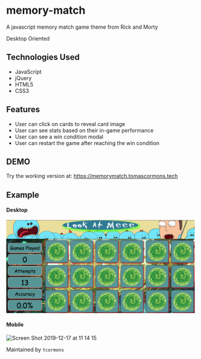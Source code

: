 # memory-match
A javascript memory match game theme from Rick and Morty

Desktop Oriented

## Technologies Used

- JavaScript
- jQuery
- HTML5
- CSS3

## Features
- User can click on cards to reveal card image
- User can see stats based on their in-game performance
- User can see a win condition modal
- User can restart the game after reaching the win condition

## DEMO
Try the working version at: https://memorymatch.tomascormons.tech

## Example
#### Desktop
![MemoryMatch](./assets/images/example/gameBoardImage.png)
#### Mobile
![Screen Shot 2019-12-17 at 11 14 15](https://user-images.githubusercontent.com/26559330/71026574-6181e800-20be-11ea-9c15-09c7450b94b3.png)

Maintained by `tcormons`
